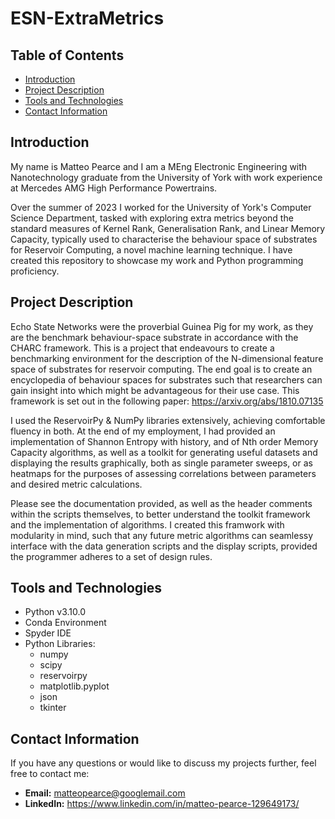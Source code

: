 # ESN-ExtraMetrics

## Table of Contents
- [Introduction](#introduction)
- [Project Description](#projects)
- [Tools and Technologies](#tools-and-technologies)
- [Contact Information](#contact-information)

## Introduction
My name is Matteo Pearce and I am a MEng Electronic Engineering with Nanotechnology graduate from the University of York with work experience at Mercedes AMG High Performance Powertrains. 

Over the summer of 2023 I worked for the University of York's Computer Science Department, tasked with exploring extra metrics beyond the standard measures of Kernel Rank, Generalisation Rank, and Linear Memory Capacity, typically used to characterise the behaviour space of substrates for Reservoir Computing, a novel machine learning technique. I have created this repository to showcase my work and Python programming proficiency.

## Project Description

Echo State Networks were the proverbial Guinea Pig for my work, as they are the benchmark behaviour-space substrate in accordance with the CHARC framework. This is a project that endeavours to create a benchmarking environment for the description of the N-dimensional feature space of substrates for reservoir computing. The end goal is to create an encyclopedia of behaviour spaces for substrates such that researchers can gain insight into which might be advantageous for their use case. This framework is set out in the following paper:
https://arxiv.org/abs/1810.07135

I used the ReservoirPy & NumPy libraries extensively, achieving comfortable fluency in both. At the end of my employment, I had provided an implementation of Shannon Entropy with history, and of Nth order Memory Capacity algorithms, as well as a toolkit for generating useful datasets and displaying the results graphically, both as single parameter sweeps, or as heatmaps for the purposes of assessing correlations between parameters and desired metric calculations.

Please see the documentation provided, as well as the header comments within the scripts themselves, to better understand the toolkit framework and the implementation of algorithms. I created this framwork with modularity in mind, such that any future metric algorithms can seamlessy interface with the data generation scripts and the display scripts, provided the programmer adheres to a set of design rules. 

## Tools and Technologies
- Python v3.10.0
- Conda Environment
- Spyder IDE
- Python Libraries:
  - numpy
  - scipy
  - reservoirpy
  - matplotlib.pyplot
  - json
  - tkinter

## Contact Information
If you have any questions or would like to discuss my projects further, feel free to contact me:
- **Email:** matteopearce@googlemail.com
- **LinkedIn:** https://www.linkedin.com/in/matteo-pearce-129649173/
